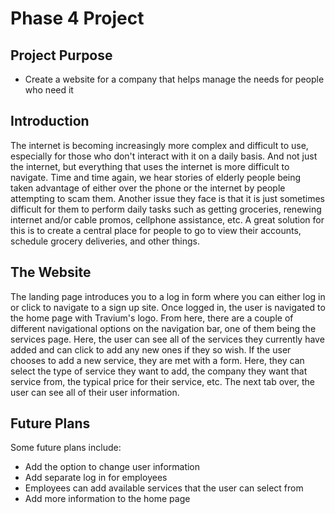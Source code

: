 # Phase 4 Project

## Project Purpose

- Create a website for a company that helps manage the needs for people who need it

## Introduction

The internet is becoming increasingly more complex and difficult to use, especially for those who don't interact with it on a daily basis. 
And not just the internet, but everything that uses the internet is more difficult to navigate. Time and time again, we hear stories of
elderly people being taken advantage of either over the phone or the internet by people attempting to scam them. Another issue they face is that
it is just sometimes difficult for them to perform daily tasks such as getting groceries, renewing internet and/or cable promos, cellphone assistance, etc. 
A great solution for this is to create a central place for people to go to view their accounts, schedule grocery deliveries, and other things.

## The Website

The landing page introduces you to a log in form where you can either log in or click to navigate to a sign up site. Once logged in, the user is navigated
to the home page with Travium's logo. From here, there are a couple of different navigational options on the navigation bar, one of them being the services page.
Here, the user can see all of the services they currently have added and can click to add any new ones if they so wish. If the user chooses to add a new service, they 
are met with a form. Here, they can select the type of service they want to add, the company they want that service from, the typical price for their service, etc. 
The next tab over, the user can see all of their user information.

## Future Plans

Some future plans include:

- Add the option to change user information
- Add separate log in for employees
- Employees can add available services that the user can select from
- Add more information to the home page

